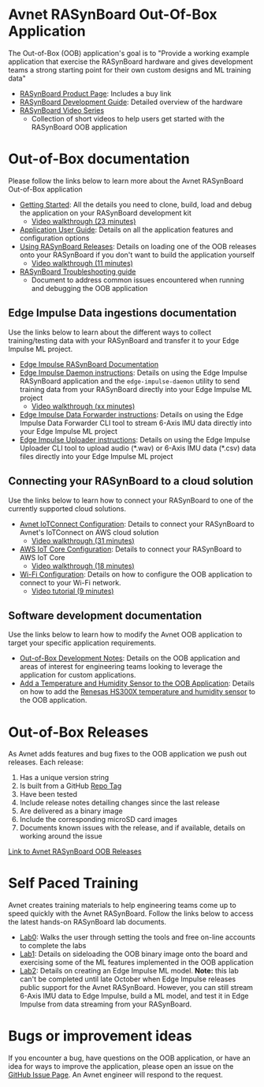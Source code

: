 # Avnet RASynBoard Out-Of-Box Application

The Out-of-Box (OOB) application's goal is to "Provide a working example application that exercise the RASynBoard hardware and gives development teams a strong starting point for their own custom designs and ML training data"

- [RASynBoard Product Page](http://avnet.me/RASynBoard): Includes a buy link
- [RASynBoard Development Guide](http://avnet.me/rasynboard-ug): Detailed overview of the hardware
- [RASynBoard Video Series](./docs/RASnyVideoSeries.md)
    - Collection of short videos to help users get started with the RASynBoard OOB application

# Out-of-Box documentation
Please follow the links below to learn more about the Avnet RASynBoard Out-of-Box application

- [Getting Started](./docs/RASyBoardGettingStarted.md): All the details you need to clone, build, load and debug the application on your RASynBoard development kit
    - [Video walkthrough (23 minutes)](http://avnet.me/RASynGettingStartedVideo)
- [Application User Guide](./docs/ApplicationUserGuide.md): Details on all the application features and configuration options
- [Using RASynBoard Releases](./docs/UsingRASynbBoardReleases.md): Details on loading one of the OOB releases onto your RASynBoard if you don't want to build the application yourself
    - [Video walkthrough (11 minutes)](http://avnet.me/RASynUsingReleasesVideo)
- [RASynBoard Troubleshooting guide](./docs/RASynTroubleshootingGuide.md)
    - Document to address common issues encountered when running and debugging the OOB application

## Edge Impulse Data ingestions documentation
Use the links below to learn about the different ways to collect training/testing data with your RASynBoard and transfer it to your Edge Impulse ML project.

- [Edge Impulse RASynBoard Documentation](https://docs.edgeimpulse.com/docs/development-platforms/officially-supported-mcu-targets/avnet-rasynboard)
- [Edge Impulse Daemon instructions](./docs/RASynEdgeImpulseDataIngestion.md): Details on using the Edge Impulse RASynBoard application and the ```edge-impulse-daemon``` utility to send training data from your RASynBoard directly into your Edge Impulse ML project
    - [Video walkthrough (xx minutes)](http://avnet.me/RASynDataIngestionVideo)
- [Edge Impulse Data Forwarder instructions](./docs/EdgeImpulseDataForwarder.md): Details on using the Edge Impulse Data Forwarder CLI tool to stream 6-Axis IMU data directly into your Edge Impulse ML project
- [Edge Impulse Uploader instructions](./docs/EdgeImpulseUploader.md): Details on using the Edge Impulse Uploader CLI tool to upload audio (\*.wav) or 6-Axis IMU data (\*.csv) data files directly into your Edge Impulse ML project

## Connecting your RASynBoard to a cloud solution
Use the links below to learn how to connect your RASynBoard to one of the currently supported cloud solutions.

- [Avnet IoTConnect Configuration](./docs/IoTConnect.md):  Details to connect your RASynBoard to Avnet's IoTConnect on AWS cloud solution
    - [Video walkthrough (31 minutes)](http://avnet.me/IoTConnectOnAWS)
- [AWS IoT Core Configuration](./docs/awsIoTCore.md):  Details to connect your RASynBoard to AWS IoT Core
    - [Video walkthrough (18 minutes)](http://avnet.me/RASynAwsIotCore)
- [Wi-Fi Configuration](./docs/WiFiSetup.md):  Details on how to configure the OOB application to connect to your Wi-Fi network. 
    - [Video tutorial (9 minutes)](http://avnet.me/RASynWiFi)

## Software development documentation
Use the links below to learn how to modify the Avnet OOB application to target your specific application requirements.

- [Out-of-Box Development Notes](./docs/OobDevelopmentNotes.md): Details on the OOB application and areas of interest for engineering teams looking to leverage the application for custom applications.
- [Add a Temperature and Humidity Sensor to the OOB Application](./docs/addTempHumiditySensor.md): Details on how to add the [Renesas HS300X temperature and humidity sensor](https://www.renesas.com/us/en/products/sensor-products/humidity-sensors/us082-hs3001evz-relative-humidity-sensor-pmod-board-renesas-quick-connect-iot) to the OOB application.

# Out-of-Box Releases
As Avnet adds features and bug fixes to the OOB application we push out releases.  Each release:

1. Has a unique version string
2. Is built from a GitHub [Repo Tag](https://github.com/Avnet/RASynBoard-Out-of-Box-Demo/tags)
3. Have been tested
4. Include release notes detailing changes since the last release
5. Are delivered as a binary image
6. Include the corresponding microSD card images 
7. Documents known issues with the release, and if available, details on working around the issue

[Link to Avnet RASynBoard OOB Releases](https://github.com/Avnet/RASynBoard-Out-of-Box-Demo/releases)

# Self Paced Training
Avnet creates training materials to help engineering teams come up to speed quickly with the Avnet RASynBoard.  Follow the links below to access the latest hands-on RASynBoard lab documents.

- [Lab0](http://avnet.me/ML-Workshop-Lab0): Walks the user through setting the tools and free on-line accounts to complete the labs
- [Lab1](http://avnet.me/ML-Workshop-Lab1): Details on sideloading the OOB binary image onto the board and exercising some of the ML features implemented in the OOB application
- [Lab2](http://avnet.me/ML-Workshop-Lab2): Details on creating an Edge Impulse ML model.  **Note:** this lab can't be completed until late October when Edge Impulse releases public support for the Avnet RASynBoard.  However, you can still stream 6-Axis IMU data to Edge Impulse, build a ML model, and test it in Edge Impulse from data streaming from your RASynBoard.

# Bugs or improvement ideas
If you encounter a bug, have questions on the OOB application, or have an idea for ways to improve the application, please open an issue on the [GitHub Issue Page](https://github.com/Avnet/RASynBoard-Out-of-Box-Demo/issues).  An Avnet engineer will respond to the request.